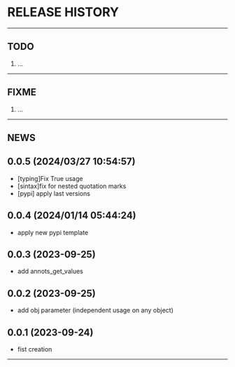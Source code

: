 # RELEASE HISTORY

********************************************************************************
## TODO
1. ...  

********************************************************************************
## FIXME
1. ...  

********************************************************************************
## NEWS

0.0.5 (2024/03/27 10:54:57)
------------------------------
- [typing]Fix True usage  
- [sintax]fix for nested quotation marks  
- [pypi] apply last versions  

0.0.4 (2024/01/14 05:44:24)
------------------------------
- apply new pypi template  


0.0.3 (2023-09-25)
-------------------
- add annots_get_values

0.0.2 (2023-09-25)
-------------------
- add obj parameter (independent usage on any object)

0.0.1 (2023-09-24)
-------------------
- fist creation

********************************************************************************
